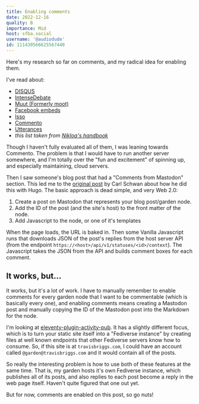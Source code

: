 ```yaml
---
title: Enabling comments
date: 2022-12-16
quality: B
importance: Mid
host: sfba.social
username: '@audiodude'
id: 111430566625567440
---
```


Here's my research so far on comments, and my radical idea for enabling them.

I've read about:

- [DISQUS](https://disqus.com/)
- [IntenseDebate](https://www.intensedebate.com/)
- [Muut (Formerly moot)](https://muut.com/)
- [Facebook embeds](https://facebook.com/)
- [Isso](https://posativ.org/isso/)
- [Commento](https://github.com/adtac/commento)
- [Utterances](https://utteranc.es/)
- _this list taken from [Nikloa's handbook](https://getnikola.com/handbook.html#comments)_

Though I haven't fully evaluated all of them, I was leaning towards Commento. The problem is that I would have to run another server somewhere, and I'm totally over the "fun and excitement" of spinning up, and especially maintaining, cloud servers.

Then I saw someone's blog post that had a "Comments from Mastodon" section. This led me to the [original post](https://carlschwan.eu/2020/12/29/adding-comments-to-your-static-blog-with-mastodon/) by Carl Schwan about how he did this with Hugo. The basic approach is dead simple, and very Web 2.0:

1. Create a post on Mastodon that represents your blog post/garden node.
1. Add the ID of the post (and the site's host) to the front matter of the node.
1. Add Javascript to the node, or one of it's templates

When the page loads, the URL is baked in. Then some Vanilla Javascript runs that downloads JSON of the post's replies from the host server API (from the endpoint `https://<host>/api/v1/statuses/<id>/context`). The Javascript takes the JSON from the API and builds comment boxes for each comment.

## It works, but...

It works, but it's a lot of work. I have to manually remember to enable comments for every garden node that I want to be commentable (which is basically every one), and enabling comments means creating a Mastodon post and manually copying the ID of the Mastodon post into the Markdown for the node.

I'm looking at [eleventy-plugin-activity-pub](https://github.com/LewisDaleUK/eleventy-plugin-activity-pub/tree/main). It has a slightly different focus, which is to turn your static site itself into a "Fediverse instance" by creating files at well known endpoints that other Fediverse servers know how to consume. So, if this site is at `travisbriggs.com`, I could have an account called `@garden@travisbriggs.com` and it would contain all of the posts.

So really the interesting problem is how to use both of these features at the same time. That is, my garden hosts it's own Fediverse instance, which publishes all of its posts, and also replies to each post become a reply in the web page itself. Haven't quite figured that one out yet.

But for now, comments are enabled on this post, so go nuts!
